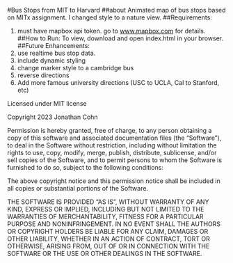 #Bus Stops from MIT to Harvard
##about
Animated map of bus stops based on MITx assignment. I changed style to a nature view.
##Requirements:
1) must have mapbox api token. go to www.mapbox.com for details.
##How to Run:
To view, download and open index.html in your browser.
##Future Enhancements:
1) use realtime bus stop data.
2) include dynamic styling
3) change marker style to a cambridge bus
4) reverse directions
5) Add more famous university directions (USC to UCLA, Cal to Stanford, etc)

Licensed under MIT license

Copyright 2023 Jonathan Cohn

Permission is hereby granted, free of charge, to any person obtaining a copy of this software and associated documentation files (the “Software”), to deal in the Software without restriction, including without limitation the rights to use, copy, modify, merge, publish, distribute, sublicense, and/or sell copies of the Software, and to permit persons to whom the Software is furnished to do so, subject to the following conditions:

The above copyright notice and this permission notice shall be included in all copies or substantial portions of the Software.

THE SOFTWARE IS PROVIDED “AS IS”, WITHOUT WARRANTY OF ANY KIND, EXPRESS OR IMPLIED, INCLUDING BUT NOT LIMITED TO THE WARRANTIES OF MERCHANTABILITY, FITNESS FOR A PARTICULAR PURPOSE AND NONINFRINGEMENT. IN NO EVENT SHALL THE AUTHORS OR COPYRIGHT HOLDERS BE LIABLE FOR ANY CLAIM, DAMAGES OR OTHER LIABILITY, WHETHER IN AN ACTION OF CONTRACT, TORT OR OTHERWISE, ARISING FROM, OUT OF OR IN CONNECTION WITH THE SOFTWARE OR THE USE OR OTHER DEALINGS IN THE SOFTWARE.

